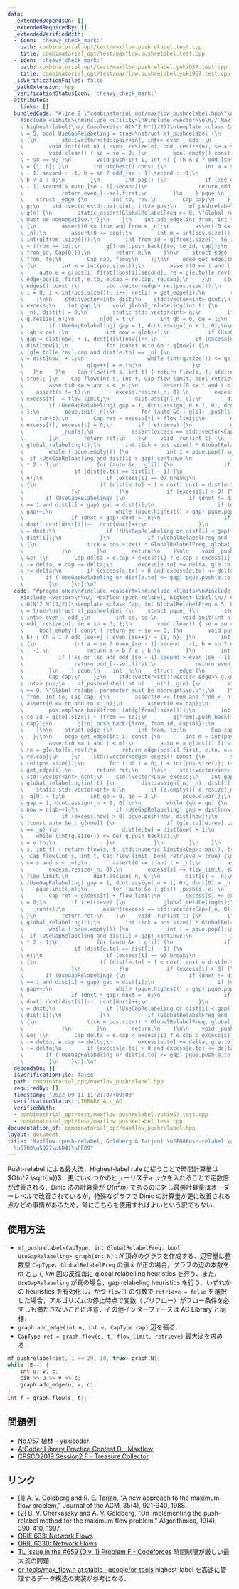 ```yaml
---
data:
  _extendedDependsOn: []
  _extendedRequiredBy: []
  _extendedVerifiedWith:
  - icon: ':heavy_check_mark:'
    path: combinatorial_opt/test/maxflow.pushrelabel.test.cpp
    title: combinatorial_opt/test/maxflow.pushrelabel.test.cpp
  - icon: ':heavy_check_mark:'
    path: combinatorial_opt/test/maxflow.pushrelabel.yuki957.test.cpp
    title: combinatorial_opt/test/maxflow.pushrelabel.yuki957.test.cpp
  _isVerificationFailed: false
  _pathExtension: hpp
  _verificationStatusIcon: ':heavy_check_mark:'
  attributes:
    links: []
  bundledCode: "#line 2 \"combinatorial_opt/maxflow_pushrelabel.hpp\"\n#include <cassert>\n\
    #include <limits>\n#include <utility>\n#include <vector>\n\n// Maxflow (push-relabel,\
    \ highest-label)\n// Complexity: O(N^2 M^(1/2))\ntemplate <class Cap, int GlobalRelabelFreq\
    \ = 5, bool UseGapRelabeling = true>\nstruct mf_pushrelabel {\n    struct pque_\
    \ {\n        std::vector<std::pair<int, int>> even_, odd_;\n        int se, so;\n\
    \        void init(int n) { even_.resize(n), odd_.resize(n), se = so = 0; };\n\
    \        void clear() { se = so = 0; }\n        bool empty() const { return se\
    \ + so == 0; }\n        void push(int i, int h) { (h & 1 ? odd_[so++] : even_[se++])\
    \ = {i, h}; }\n        int highest() const {\n            int a = se ? even_[se\
    \ - 1].second : -1, b = so ? odd_[so - 1].second : -1;\n            return a >\
    \ b ? a : b;\n        }\n        int pop() {\n            if (!se or (so and odd_[so\
    \ - 1].second > even_[se - 1].second))\n                return odd_[--so].first;\n\
    \            return even_[--se].first;\n        }\n    } pque;\n    int _n;\n\
    \    struct _edge {\n        int to, rev;\n        Cap cap;\n    };\n    std::vector<std::vector<_edge>>\
    \ g;\n    std::vector<std::pair<int, int>> pos;\n    mf_pushrelabel(int n) : _n(n),\
    \ g(n) {\n        static_assert(GlobalRelabelFreq >= 0, \"Global relabel parameter\
    \ must be nonnegative.\");\n    }\n    int add_edge(int from, int to, Cap cap)\
    \ {\n        assert(0 <= from and from < _n);\n        assert(0 <= to and to <\
    \ _n);\n        assert(0 <= cap);\n        int m = int(pos.size());\n        pos.emplace_back(from,\
    \ int(g[from].size()));\n        int from_id = g[from].size(), to_id = g[to].size()\
    \ + (from == to);\n        g[from].push_back({to, to_id, cap});\n        g[to].push_back({from,\
    \ from_id, Cap(0)});\n        return m;\n    }\n\n    struct edge {\n        int\
    \ from, to;\n        Cap cap, flow;\n    };\n\n    edge get_edge(int i) const\
    \ {\n        int m = int(pos.size());\n        assert(0 <= i and i < m);\n   \
    \     auto e = g[pos[i].first][pos[i].second], re = g[e.to][e.rev];\n        return\
    \ edge{pos[i].first, e.to, e.cap + re.cap, re.cap};\n    }\n    std::vector<edge>\
    \ edges() const {\n        std::vector<edge> ret(pos.size());\n        for (int\
    \ i = 0; i < int(pos.size()); i++) ret[i] = get_edge(i);\n        return ret;\n\
    \    }\n\n    std::vector<int> dist;\n    std::vector<int> dcnt;\n    std::vector<Cap>\
    \ excess;\n    int gap;\n    void global_relabeling(int t) {\n        dist.assign(_n,\
    \ _n), dist[t] = 0;\n        static std::vector<int> q;\n        if (q.empty())\
    \ q.resize(_n);\n        q[0] = t;\n        int qb = 0, qe = 1;\n        pque.clear();\n\
    \        if (UseGapRelabeling) gap = 1, dcnt.assign(_n + 1, 0);\n\n        while\
    \ (qb < qe) {\n            int now = q[qb++];\n            if (UseGapRelabeling)\
    \ gap = dist[now] + 1, dcnt[dist[now]]++;\n            if (excess[now] > 0) pque.push(now,\
    \ dist[now]);\n            for (const auto &e : g[now]) {\n                if\
    \ (g[e.to][e.rev].cap and dist[e.to] == _n) {\n                    dist[e.to]\
    \ = dist[now] + 1;\n                    while (int(q.size()) <= qe) q.push_back(0);\n\
    \                    q[qe++] = e.to;\n                }\n            }\n     \
    \   }\n    }\n    Cap flow(int s, int t) { return flow(s, t, std::numeric_limits<Cap>::max(),\
    \ true); }\n    Cap flow(int s, int t, Cap flow_limit, bool retrieve = true) {\n\
    \        assert(0 <= s and s < _n);\n        assert(0 <= t and t < _n);\n    \
    \    assert(s != t);\n        excess.resize(_n, 0);\n        excess[s] += flow_limit,\
    \ excess[t] -= flow_limit;\n        dist.assign(_n, 0);\n        dist[s] = _n;\n\
    \        if (UseGapRelabeling) gap = 1, dcnt.assign(_n + 1, 0), dcnt[0] = _n -\
    \ 1;\n        pque.init(_n);\n        for (auto &e : g[s]) _push(s, e);\n    \
    \    _run(t);\n        Cap ret = excess[t] + flow_limit;\n        excess[s] +=\
    \ excess[t], excess[t] = 0;\n        if (retrieve) {\n            global_relabeling(s);\n\
    \            _run(s);\n            assert(excess == std::vector<Cap>(_n, 0));\n\
    \        }\n        return ret;\n    }\n    void _run(int t) {\n        if (GlobalRelabelFreq)\
    \ global_relabeling(t);\n        int tick = pos.size() * GlobalRelabelFreq;\n\
    \        while (!pque.empty()) {\n            int i = pque.pop();\n          \
    \  if (UseGapRelabeling and dist[i] > gap) continue;\n            int dnxt = _n\
    \ * 2 - 1;\n            for (auto &e : g[i]) {\n                if (!e.cap) continue;\n\
    \                if (dist[e.to] == dist[i] - 1) {\n                    _push(i,\
    \ e);\n                    if (excess[i] == 0) break;\n                } else\
    \ {\n                    if (dist[e.to] + 1 < dnxt) dnxt = dist[e.to] + 1;\n \
    \               }\n            }\n            if (excess[i] > 0) {\n         \
    \       if (UseGapRelabeling) {\n                    if (dnxt != dist[i] and dcnt[dist[i]]\
    \ == 1 and dist[i] < gap) gap = dist[i];\n                    if (dnxt == gap)\
    \ gap++;\n                    while (pque.highest() > gap) pque.pop();\n     \
    \               if (dnxt > gap) dnxt = _n;\n                    if (dist[i] !=\
    \ dnxt) dcnt[dist[i]]--, dcnt[dnxt]++;\n                }\n                dist[i]\
    \ = dnxt;\n                if (!UseGapRelabeling or dist[i] < gap) pque.push(i,\
    \ dist[i]);\n            }\n            if (GlobalRelabelFreq and --tick == 0)\
    \ {\n                tick = pos.size() * GlobalRelabelFreq, global_relabeling(t);\n\
    \            }\n        }\n        return;\n    }\n\n    void _push(int i, _edge\
    \ &e) {\n        Cap delta = e.cap < excess[i] ? e.cap : excess[i];\n        excess[i]\
    \ -= delta, e.cap -= delta;\n        excess[e.to] += delta, g[e.to][e.rev].cap\
    \ += delta;\n        if (excess[e.to] > 0 and excess[e.to] <= delta) {\n     \
    \       if (!UseGapRelabeling or dist[e.to] <= gap) pque.push(e.to, dist[e.to]);\n\
    \        }\n    }\n};\n"
  code: "#pragma once\n#include <cassert>\n#include <limits>\n#include <utility>\n\
    #include <vector>\n\n// Maxflow (push-relabel, highest-label)\n// Complexity:\
    \ O(N^2 M^(1/2))\ntemplate <class Cap, int GlobalRelabelFreq = 5, bool UseGapRelabeling\
    \ = true>\nstruct mf_pushrelabel {\n    struct pque_ {\n        std::vector<std::pair<int,\
    \ int>> even_, odd_;\n        int se, so;\n        void init(int n) { even_.resize(n),\
    \ odd_.resize(n), se = so = 0; };\n        void clear() { se = so = 0; }\n   \
    \     bool empty() const { return se + so == 0; }\n        void push(int i, int\
    \ h) { (h & 1 ? odd_[so++] : even_[se++]) = {i, h}; }\n        int highest() const\
    \ {\n            int a = se ? even_[se - 1].second : -1, b = so ? odd_[so - 1].second\
    \ : -1;\n            return a > b ? a : b;\n        }\n        int pop() {\n \
    \           if (!se or (so and odd_[so - 1].second > even_[se - 1].second))\n\
    \                return odd_[--so].first;\n            return even_[--se].first;\n\
    \        }\n    } pque;\n    int _n;\n    struct _edge {\n        int to, rev;\n\
    \        Cap cap;\n    };\n    std::vector<std::vector<_edge>> g;\n    std::vector<std::pair<int,\
    \ int>> pos;\n    mf_pushrelabel(int n) : _n(n), g(n) {\n        static_assert(GlobalRelabelFreq\
    \ >= 0, \"Global relabel parameter must be nonnegative.\");\n    }\n    int add_edge(int\
    \ from, int to, Cap cap) {\n        assert(0 <= from and from < _n);\n       \
    \ assert(0 <= to and to < _n);\n        assert(0 <= cap);\n        int m = int(pos.size());\n\
    \        pos.emplace_back(from, int(g[from].size()));\n        int from_id = g[from].size(),\
    \ to_id = g[to].size() + (from == to);\n        g[from].push_back({to, to_id,\
    \ cap});\n        g[to].push_back({from, from_id, Cap(0)});\n        return m;\n\
    \    }\n\n    struct edge {\n        int from, to;\n        Cap cap, flow;\n \
    \   };\n\n    edge get_edge(int i) const {\n        int m = int(pos.size());\n\
    \        assert(0 <= i and i < m);\n        auto e = g[pos[i].first][pos[i].second],\
    \ re = g[e.to][e.rev];\n        return edge{pos[i].first, e.to, e.cap + re.cap,\
    \ re.cap};\n    }\n    std::vector<edge> edges() const {\n        std::vector<edge>\
    \ ret(pos.size());\n        for (int i = 0; i < int(pos.size()); i++) ret[i] =\
    \ get_edge(i);\n        return ret;\n    }\n\n    std::vector<int> dist;\n   \
    \ std::vector<int> dcnt;\n    std::vector<Cap> excess;\n    int gap;\n    void\
    \ global_relabeling(int t) {\n        dist.assign(_n, _n), dist[t] = 0;\n    \
    \    static std::vector<int> q;\n        if (q.empty()) q.resize(_n);\n      \
    \  q[0] = t;\n        int qb = 0, qe = 1;\n        pque.clear();\n        if (UseGapRelabeling)\
    \ gap = 1, dcnt.assign(_n + 1, 0);\n\n        while (qb < qe) {\n            int\
    \ now = q[qb++];\n            if (UseGapRelabeling) gap = dist[now] + 1, dcnt[dist[now]]++;\n\
    \            if (excess[now] > 0) pque.push(now, dist[now]);\n            for\
    \ (const auto &e : g[now]) {\n                if (g[e.to][e.rev].cap and dist[e.to]\
    \ == _n) {\n                    dist[e.to] = dist[now] + 1;\n                \
    \    while (int(q.size()) <= qe) q.push_back(0);\n                    q[qe++]\
    \ = e.to;\n                }\n            }\n        }\n    }\n    Cap flow(int\
    \ s, int t) { return flow(s, t, std::numeric_limits<Cap>::max(), true); }\n  \
    \  Cap flow(int s, int t, Cap flow_limit, bool retrieve = true) {\n        assert(0\
    \ <= s and s < _n);\n        assert(0 <= t and t < _n);\n        assert(s != t);\n\
    \        excess.resize(_n, 0);\n        excess[s] += flow_limit, excess[t] -=\
    \ flow_limit;\n        dist.assign(_n, 0);\n        dist[s] = _n;\n        if\
    \ (UseGapRelabeling) gap = 1, dcnt.assign(_n + 1, 0), dcnt[0] = _n - 1;\n    \
    \    pque.init(_n);\n        for (auto &e : g[s]) _push(s, e);\n        _run(t);\n\
    \        Cap ret = excess[t] + flow_limit;\n        excess[s] += excess[t], excess[t]\
    \ = 0;\n        if (retrieve) {\n            global_relabeling(s);\n         \
    \   _run(s);\n            assert(excess == std::vector<Cap>(_n, 0));\n       \
    \ }\n        return ret;\n    }\n    void _run(int t) {\n        if (GlobalRelabelFreq)\
    \ global_relabeling(t);\n        int tick = pos.size() * GlobalRelabelFreq;\n\
    \        while (!pque.empty()) {\n            int i = pque.pop();\n          \
    \  if (UseGapRelabeling and dist[i] > gap) continue;\n            int dnxt = _n\
    \ * 2 - 1;\n            for (auto &e : g[i]) {\n                if (!e.cap) continue;\n\
    \                if (dist[e.to] == dist[i] - 1) {\n                    _push(i,\
    \ e);\n                    if (excess[i] == 0) break;\n                } else\
    \ {\n                    if (dist[e.to] + 1 < dnxt) dnxt = dist[e.to] + 1;\n \
    \               }\n            }\n            if (excess[i] > 0) {\n         \
    \       if (UseGapRelabeling) {\n                    if (dnxt != dist[i] and dcnt[dist[i]]\
    \ == 1 and dist[i] < gap) gap = dist[i];\n                    if (dnxt == gap)\
    \ gap++;\n                    while (pque.highest() > gap) pque.pop();\n     \
    \               if (dnxt > gap) dnxt = _n;\n                    if (dist[i] !=\
    \ dnxt) dcnt[dist[i]]--, dcnt[dnxt]++;\n                }\n                dist[i]\
    \ = dnxt;\n                if (!UseGapRelabeling or dist[i] < gap) pque.push(i,\
    \ dist[i]);\n            }\n            if (GlobalRelabelFreq and --tick == 0)\
    \ {\n                tick = pos.size() * GlobalRelabelFreq, global_relabeling(t);\n\
    \            }\n        }\n        return;\n    }\n\n    void _push(int i, _edge\
    \ &e) {\n        Cap delta = e.cap < excess[i] ? e.cap : excess[i];\n        excess[i]\
    \ -= delta, e.cap -= delta;\n        excess[e.to] += delta, g[e.to][e.rev].cap\
    \ += delta;\n        if (excess[e.to] > 0 and excess[e.to] <= delta) {\n     \
    \       if (!UseGapRelabeling or dist[e.to] <= gap) pque.push(e.to, dist[e.to]);\n\
    \        }\n    }\n};\n"
  dependsOn: []
  isVerificationFile: false
  path: combinatorial_opt/maxflow_pushrelabel.hpp
  requiredBy: []
  timestamp: '2022-09-11 11:21:07+09:00'
  verificationStatus: LIBRARY_ALL_AC
  verifiedWith:
  - combinatorial_opt/test/maxflow.pushrelabel.yuki957.test.cpp
  - combinatorial_opt/test/maxflow.pushrelabel.test.cpp
documentation_of: combinatorial_opt/maxflow_pushrelabel.hpp
layout: document
title: "Maxflow (push-relabel, Goldberg & Tarjan) \uFF08Push-relabel \u306B\u3088\u308B\
  \u6700\u5927\u6D41\uFF09"
---
```


Push-relabel による最大流．Highest-label rule に従うことで時間計算量は $O(n^2 \sqrt{m})$．更にいくつかのヒューリスティックを入れることで定数倍が改善される．Dinic 法の計算量が $O(n^2 m)$ であるのに対し最悪計算量はオーダーレベルで改善されているが，特殊なグラフで Dinic の計算量が更に改善される点などの事情があるため，常にこちらを使用すればよいという訳でもない．

## 使用方法

- `mf_pushrelabel<CapType, int GlobalRelabelFreq, bool UseGapRelabeling> graph(int N)` : $N$ 頂点のグラフを作成する．辺容量は整数型 `CapType`．`GlobalRelabelFreq` の値 $k$ が正の場合，グラフの辺の本数を $m$ として $km$ 回の反復毎に global relabelling heuristics を行う．また，`UseGapRelabeling` が真の場合，gap relabeling heuristics を行う．いずれかの heuristics を有効化し，かつ `flow()` の引数で `retrieve = false` を選択した場合，アルゴリズムの停止時点で変数（プリフロー）がフロー条件を必ずしも満たさないことに注意．その他インターフェースは AC Library と同様．
- `graph.add_edge(int u, int v, CapType cap)` 辺を張る．
- `CapType ret = graph.flow(s, t, flow_limit, retrieve)` 最大流を求める．

```cpp
mf_pushrelabel<int, 1 << 29, 10, true> graph(N);
while (E--) {
    int u, v, c;
    cin >> u >> v >> c;
    graph.add_edge(u, v, c);
}
int f = graph.flow(s, t);
```

## 問題例

- [No.957 植林 - yukicoder](https://yukicoder.me/problems/no/957)
- [AtCoder Library Practice Contest D - Maxflow](https://atcoder.jp/contests/practice2/tasks/practice2_d)
- [CPSCO2019 Session2 F - Treasure Collector](https://atcoder.jp/contests/cpsco2019-s2/tasks/cpsco2019_s2_f)

## リンク

- [1] A. V. Goldberg and R. E. Tarjan, "A new approach to the maximum-flow problem,"
  Journal of the ACM, 35(4), 921-940, 1988.
- [2] B. V. Cherkassky and A. V. Goldberg, "On implementing the push-relabel method for the maximum flow problem,"
  Algorithmica, 19(4), 390-410, 1997.
- [ORIE 633: Network Flows](https://people.orie.cornell.edu/dpw/orie633/)
- [ORIE 6330: Network Flows](https://people.orie.cornell.edu/dpw/orie6330/)
- [TL Issue in the #659 (Div. 1) Problem F - Codeforces](https://codeforces.com/blog/entry/80627) 時間制限が厳しい最大流の問題．
- [or-tools/max_flow.h at stable · google/or-tools](https://github.com/google/or-tools/blob/stable/ortools/graph/max_flow.h) highest-label を高速に管理するデータ構造の実装が参考になる．
